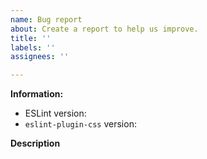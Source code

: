 ```yaml
---
name: Bug report
about: Create a report to help us improve.
title: ''
labels: ''
assignees: ''

---
```


**Information:**
- ESLint version:
- `eslint-plugin-css` version:

**Description**
<!--

A clear and concise description of what the bug is and how to reproduce it.
If applicable, add examples/screenshots to help explain your problem.

-->
